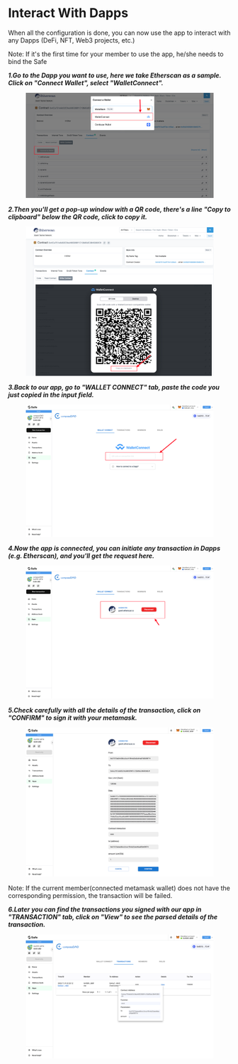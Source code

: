 # Interact With Dapps

When all the configuration is done, you can now use the app to interact with any Dapps (DeFi, NFT, Web3 projects, etc.)

Note: If it's the first time for your member to use the app, he/she needs to bind the Safe&#x20;

_**1.Go to the Dapp you want to use, here we take Etherscan as a sample. Click on "Connect Wallet", select "WalletConnect".**_

<figure><img src="../../.gitbook/assets/image (14).png" alt=""><figcaption></figcaption></figure>



_**2.Then you'll get a pop-up window with a QR code, there's a line "Copy to clipboard" below the QR code, click to copy it.**_

<figure><img src="../../.gitbook/assets/image (23).png" alt=""><figcaption></figcaption></figure>



_**3.Back to our app, go to "WALLET CONNECT" tab, paste the code you just copied in the input field.**_

<figure><img src="../../.gitbook/assets/image (2) (3).png" alt=""><figcaption></figcaption></figure>



_**4.Now the app is connected, you can initiate any transaction in Dapps (e.g. Etherscan), and you'll get the request here.**_

<figure><img src="../../.gitbook/assets/image (2) (2).png" alt=""><figcaption></figcaption></figure>



_**5.Check carefully with all the details of the transaction, click on "CONFIRM" to sign it with your metamask.**_

<figure><img src="../../.gitbook/assets/image (28).png" alt=""><figcaption></figcaption></figure>

Note: If the current member(connected metamask wallet) does not have the corresponding permission, the transaction will be failed.



_**6.Later you can find the transactions you signed with our app in "TRANSACTION" tab, click on "View" to see the parsed details of the transaction.**_

<figure><img src="../../.gitbook/assets/image (18).png" alt=""><figcaption></figcaption></figure>
